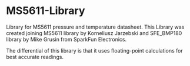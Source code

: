 # MS5611-Library
Library for MS5611 pressure and temperature datasheet. This Library was created joining MS5611 library by Korneliusz Jarzebski and SFE_BMP180 library by Mike Grusin from SparkFun Electronics.

The differential of this library is that it uses floating-point calculations for best accurate readings.
